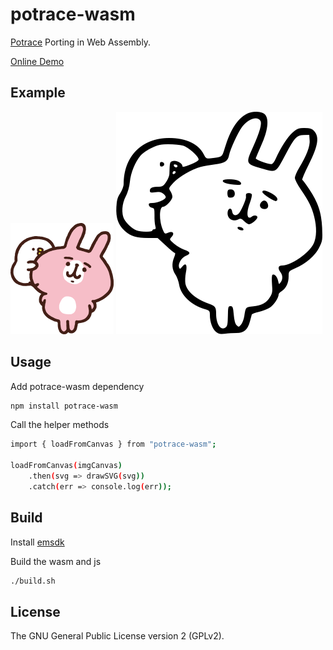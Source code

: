 # potrace-wasm

[Potrace][potrace] Porting in Web Assembly.

[Online Demo][demo]

## Example

![image](https://github.com/IguteChung/potrace-wasm/blob/master/doc/kana.png)
![image](https://github.com/IguteChung/potrace-wasm/blob/master/doc/kana.svg)

## Usage

Add potrace-wasm dependency

```sh
npm install potrace-wasm
```

Call the helper methods

```sh
import { loadFromCanvas } from "potrace-wasm";

loadFromCanvas(imgCanvas)
    .then(svg => drawSVG(svg))
    .catch(err => console.log(err));
```

## Build

Install [emsdk][emsdk]

Build the wasm and js

```sh
./build.sh
```

## License

The GNU General Public License version 2 (GPLv2).

[potrace]: http://potrace.sourceforge.net/
[demo]: https://igutechung.github.io/
[emsdk]: https://emscripten.org/docs/getting_started/downloads.html
